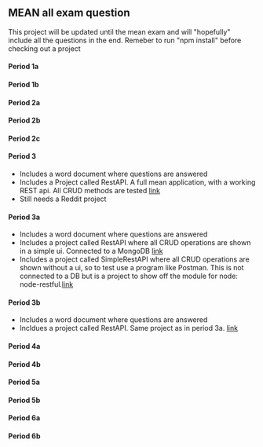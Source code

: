 ## MEAN all exam question
This project will be updated until the mean exam and will "hopefully" include all the questions in the end. Remeber to run "npm install" before checking out a project

#### Period 1a

#### Period 1b

#### Period 2a

#### Period 2b

#### Period 2c

#### Period 3
- Includes a word document where questions are answered
- Includes a Project called RestAPI. A full mean application, with a working REST api. All CRUD methods are tested [link](https://github.com/Ebski/MEAN/tree/master/Period3/RestAPI)
- Still needs a Reddit project

#### Period 3a
- Includes a word document where questions are answered
- Includes a project called RestAPI where all CRUD operations are shown in a simple ui. Connected to a MongoDB [link](https://github.com/Ebski/MEAN/tree/master/Period3a/RestAPI)
- Includes a project called SimpleRestAPI where all CRUD operations are shown without a ui, so to test use a program like Postman. This is not connected to a DB but is a project to show off the module for node: node-restful.[link](https://github.com/Ebski/MEAN/tree/master/Period3a/SimpleRestfullAPI)

#### Period 3b
- Includes a word document where questions are answered
- Incldues a project called RestAPI. Same project as in period 3a. [link](https://github.com/Ebski/MEAN/tree/master/Period3b/RestAPI)

#### Period 4a

#### Period 4b

#### Period 5a

#### Period 5b

#### Period 6a

#### Period 6b
